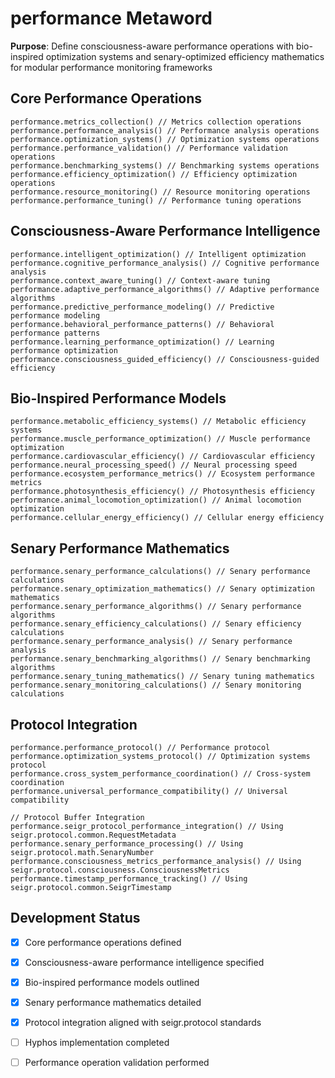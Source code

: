 # performance Metaword

**Purpose**: Define consciousness-aware performance operations with bio-inspired optimization systems and senary-optimized efficiency mathematics for modular performance monitoring frameworks

## Core Performance Operations

```hyphos
performance.metrics_collection() // Metrics collection operations
performance.performance_analysis() // Performance analysis operations
performance.optimization_systems() // Optimization systems operations
performance.performance_validation() // Performance validation operations
performance.benchmarking_systems() // Benchmarking systems operations
performance.efficiency_optimization() // Efficiency optimization operations
performance.resource_monitoring() // Resource monitoring operations
performance.performance_tuning() // Performance tuning operations
```

## Consciousness-Aware Performance Intelligence

```hyphos
performance.intelligent_optimization() // Intelligent optimization
performance.cognitive_performance_analysis() // Cognitive performance analysis
performance.context_aware_tuning() // Context-aware tuning
performance.adaptive_performance_algorithms() // Adaptive performance algorithms
performance.predictive_performance_modeling() // Predictive performance modeling
performance.behavioral_performance_patterns() // Behavioral performance patterns
performance.learning_performance_optimization() // Learning performance optimization
performance.consciousness_guided_efficiency() // Consciousness-guided efficiency
```

## Bio-Inspired Performance Models

```hyphos
performance.metabolic_efficiency_systems() // Metabolic efficiency systems
performance.muscle_performance_optimization() // Muscle performance optimization
performance.cardiovascular_efficiency() // Cardiovascular efficiency
performance.neural_processing_speed() // Neural processing speed
performance.ecosystem_performance_metrics() // Ecosystem performance metrics
performance.photosynthesis_efficiency() // Photosynthesis efficiency
performance.animal_locomotion_optimization() // Animal locomotion optimization
performance.cellular_energy_efficiency() // Cellular energy efficiency
```

## Senary Performance Mathematics

```hyphos
performance.senary_performance_calculations() // Senary performance calculations
performance.senary_optimization_mathematics() // Senary optimization mathematics
performance.senary_performance_algorithms() // Senary performance algorithms
performance.senary_efficiency_calculations() // Senary efficiency calculations
performance.senary_performance_analysis() // Senary performance analysis
performance.senary_benchmarking_algorithms() // Senary benchmarking algorithms
performance.senary_tuning_mathematics() // Senary tuning mathematics
performance.senary_monitoring_calculations() // Senary monitoring calculations
```

## Protocol Integration

```hyphos
performance.performance_protocol() // Performance protocol
performance.optimization_systems_protocol() // Optimization systems protocol
performance.cross_system_performance_coordination() // Cross-system coordination
performance.universal_performance_compatibility() // Universal compatibility

// Protocol Buffer Integration
performance.seigr_protocol_performance_integration() // Using seigr.protocol.common.RequestMetadata
performance.senary_performance_processing() // Using seigr.protocol.math.SenaryNumber
performance.consciousness_metrics_performance_analysis() // Using seigr.protocol.consciousness.ConsciousnessMetrics
performance.timestamp_performance_tracking() // Using seigr.protocol.common.SeigrTimestamp
```

## Development Status

- [x] Core performance operations defined
- [x] Consciousness-aware performance intelligence specified
- [x] Bio-inspired performance models outlined
- [x] Senary performance mathematics detailed
- [x] Protocol integration aligned with seigr.protocol standards
- [ ] Hyphos implementation completed
- [ ] Performance operation validation performed

